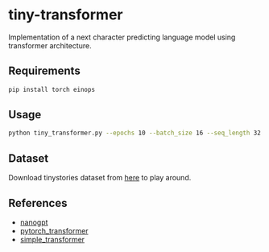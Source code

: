 # tiny-transformer

Implementation of a next character predicting language model using transformer architecture.

## Requirements

```zsh
pip install torch einops
```

## Usage

```zsh
python tiny_transformer.py --epochs 10 --batch_size 16 --seq_length 32 --learning_rate 1e-4 --embedding_size 64 --num_heads 4 --num_layers 2 --hidden_size 128 --dataset tinystories.txt --inference_interval 100 --inference_length 200 --optimizer adam
```

## Dataset

Download tinystories dataset from [here](https://huggingface.co/datasets/roneneldan/TinyStories/tree/main) to play around.

## References

- [nanogpt](https://github.com/karpathy/nanoGPT)
- [pytorch_transformer](https://github.com/hkproj/pytorch-transformer)
- [simple_transformer](https://github.com/xjdr-alt/simple_transformer/blob/main/simple_transformer.py)
